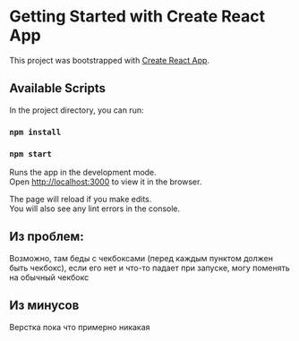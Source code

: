 # Getting Started with Create React App

This project was bootstrapped with [Create React App](https://github.com/facebook/create-react-app).

## Available Scripts

In the project directory, you can run:
### `npm install`
### `npm start`

Runs the app in the development mode.\
Open [http://localhost:3000](http://localhost:3000) to view it in the browser.

The page will reload if you make edits.\
You will also see any lint errors in the console.


## Из проблем: 
Возможно, там беды с чекбоксами (перед каждым пунктом должен быть чекбокс), если его нет и 
что-то падает при запуске, могу поменять на обычный чекбокс

## Из минусов
Верстка пока что примерно никакая
